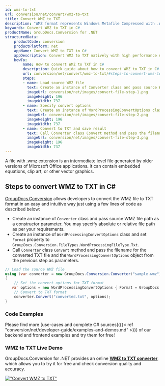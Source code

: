 ```yaml
---
id: wmz-to-txt
url: conversion/net/convert/wmz-to-txt
title: Convert WMZ to TXT
description: "WMZ format represents Windows Metafile Compressed with .wmz extension. Learn how to convert WMZ to TXT file programmatically in C# language using GroupDocs.Conversion for .NET library."
keywords: Convert WMZ to TXT in C#
productName: GroupDocs.Conversion for .NET
structuredData:
    productCode: conversion
    productPlatform: net
    appName: Convert WMZ to TXT in C#
    appDescription: Convert WMZ to TXT natively with high performance using C# language and server side GroupDocs.Conversion for .NET APIs, without the use of any software like Microsoft or Open Office.
    howTo:
        name: How to convert WMZ to TXT in C# 
        description: Quick guide about how to convert WMZ to TXT in C# with high performance and accuracy.
        url: conversion/net/convert/wmz-to-txt/#steps-to-convert-wmz-to-txt-in-c
        steps:
        - name: Load source WMZ file 
          text: Create an instance of Converter class and pass source WMZ file path as a constructor parameter. You may specify absolute or relative file path as per your requirements. 
          imageUrl: conversion/net/images/convert-file-step-1.png
          imageHeight: 196
          imageWidth: 737
        - name: Specify convert options 
          text: Create an instance of WordProcessingConvertOptions class.
          imageUrl: conversion/net/images/convert-file-step-2.png
          imageHeight: 196
          imageWidth: 737
        - name: Convert to TXT and save result 
          text: Call Converter class Convert method and pass the filename for the converted HTML file and the WordProcessingConvertOptions object from the previous step as parameters.
          imageUrl: conversion/net/images/convert-file-step-3.png
          imageHeight: 196
          imageWidth: 737
---
```


A file with .wmz extension is an intermediate level file generated by older versions of Microsoft Office applications. It can contain embedded equations, clip art, or other vector graphics.

## Steps to convert WMZ to TXT in C#

[GroupDocs.Conversion](https://products.groupdocs.com/conversion/net) allows developers to convert the WMZ file to TXT format in an easy and intuitive way just using a few lines of code as described below:

* Create an instance of `Converter` class and pass source WMZ file path as a constructor parameter. You may specify absolute or relative file path as per your requirements. 
* Create an instance of `WordProcessingConvertOptions` class and set `Format` property to `GroupDocs.Conversion.FileTypes.WordProcessingFileType.Txt`.
* Call `Converter` class `Convert` method and pass the filename for the converted TXT file and the `WordProcessingConvertOptions` object from the previous step as parameters.

```csharp
// Load the source WMZ file
using (var converter = new GroupDocs.Conversion.Converter("sample.wmz"))
{
    // Set the convert options for TXT format
   var options = new WordProcessingConvertOptions { Format = GroupDocs.Conversion.FileTypes.WordProcessingFileType.Txt };
    // Convert to TXT format
    converter.Convert("converted.txt", options);
}
```

### Code Examples

Please find more [use-cases and complete C# sources]({{< ref "conversion/net/developer-guide/examples-and-demos.md" >}}) of our backend and frontend examples and try them for free!

### WMZ to TXT Live Demo

GroupDocs.Conversion for .NET provides an online [**WMZ to TXT converter**](https://products.groupdocs.app/conversion/wmz-to-txt), which allows you to try it for free and check conversion quality and accuracy.

[!["Convert WMZ to TXT"](conversion/net/images/convert-to-txt/convert-wmz-to-txt.png)](https://products.groupdocs.app/conversion/wmz-to-txt)